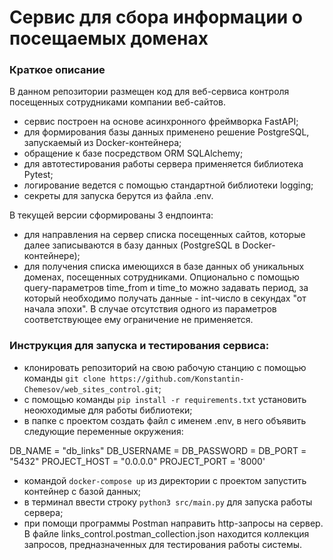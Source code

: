 # Сервис для сбора информации о посещаемых доменах

### Краткое описание

В данном репозитории размещен код для веб-сервиса контроля посещенных сотрудниками компании веб-сайтов.

- сервис построен на основе асинхронного фреймворка FastAPI;
- для формирования базы данных применено решение PostgreSQL, запускаемый из Docker-контейнера;
- обращение к базе посредством ORM SQLAlchemy;
- для автотестирования работы сервера применяется библиотека Pytest;
- логирование ведется с помощью стандартной библиотеки logging;
- секреты для запуска берутся из файла .env.

В текущей версии сформированы 3 ендпоинта:
- для направления на сервер списка посещенных сайтов, которые далее записываются в базу данных (PostgreSQL в Docker-контейнере);
- для получения списка имеющихся в базе данных об уникальных доменах, посещенных сотрудниками. Опционально с помощью query-параметров time_from и time_to можно задавать период, за который необходимо получать данные - int-число в секундах "от начала эпохи". В случае отсутствия одного из параметров соответствующее ему ограничение не применяется.

### Инструкция для запуска и тестирования сервиса:
    
- клонировать репозиторий на свою рабочую станцию с помощью команды `git clone https://github.com/Konstantin-Chemesov/web_sites_control.git`;
- с помощью команды `pip install -r requirements.txt` установить неоюходимые для работы библиотеки;
- в папке с проектом создать файл с именем .env, в него объявить следующие переменные окружения:

DB_NAME = "db_links"
DB_USERNAME = <database username>
DB_PASSWORD = <database password>
DB_PORT = "5432"
PROJECT_HOST = "0.0.0.0"
PROJECT_PORT = '8000'

- командой `docker-compose up` из директории с проектом запустить контейнер с базой данных;
- в терминал ввести строку `python3 src/main.py` для запуска работы сервера;
- при помощи программы Postman направить http-запросы на сервер. В файле links_control.postman_collection.json находится коллекция запросов, предназначенных для тестирования работы системы.
